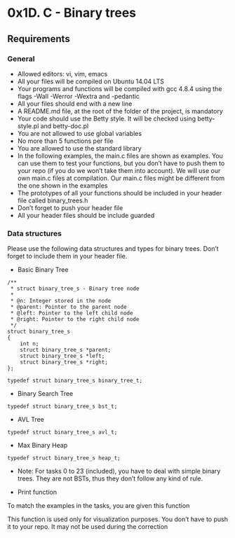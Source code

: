 # 0x1D. C - Binary trees

## Requirements

### General

- Allowed editors: vi, vim, emacs
- All your files will be compiled on Ubuntu 14.04 LTS
- Your programs and functions will be compiled with gcc 4.8.4 using the flags -Wall -Werror -Wextra and -pedantic
- All your files should end with a new line
- A README.md file, at the root of the folder of the project, is mandatory
- Your code should use the Betty style. It will be checked using betty-style.pl and betty-doc.pl
- You are not allowed to use global variables
- No more than 5 functions per file
- You are allowed to use the standard library
- In the following examples, the main.c files are shown as examples. You can use them to test your functions, but you don’t have to push them to your repo (if you do we won’t take them into account). We will use our own main.c files at compilation. Our main.c files might be different from the one shown in the examples
- The prototypes of all your functions should be included in your header file called binary_trees.h
- Don’t forget to push your header file
- All your header files should be include guarded


### Data structures

Please use the following data structures and types for binary trees. Don’t forget to include them in your header file.

- Basic Binary Tree
```
/**
 * struct binary_tree_s - Binary tree node
 *
 * @n: Integer stored in the node
 * @parent: Pointer to the parent node
 * @left: Pointer to the left child node
 * @right: Pointer to the right child node
 */
struct binary_tree_s
{
    int n;
    struct binary_tree_s *parent;
    struct binary_tree_s *left;
    struct binary_tree_s *right;
};

typedef struct binary_tree_s binary_tree_t;
```

- Binary Search Tree
```
typedef struct binary_tree_s bst_t;
```

- AVL Tree
```
typedef struct binary_tree_s avl_t;
```

- Max Binary Heap
```
typedef struct binary_tree_s heap_t;
```

- Note: For tasks 0 to 23 (included), you have to deal with simple binary trees. They are not BSTs, thus they don’t follow any kind of rule.

- Print function

To match the examples in the tasks, you are given this function

This function is used only for visualization purposes. You don’t have to push it to your repo. It may not be used during the correction

